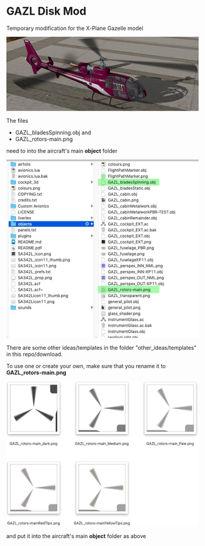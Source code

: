 # GAZL Disk Mod
 Temporary modification for the X-Plane Gazelle model
 
![diskMod results](images/diskMod.jpg
) 

The files 

* GAZL_bladesSpinning.obj and 
* GAZL_rotors-main.png 

need to into the aircraft's main **object** folder

![files/folder Location](images/folderLocation.jpg
)

There are some  other ideas/templates in the folder "other_ideas/templates" in this repo/download.

To use one or create your own, make sure that you rename it to  **GAZL_rotors-main.png**

![alternates](images/alternates.jpg
)

and put it into the aircraft's main **object** folder as above 

